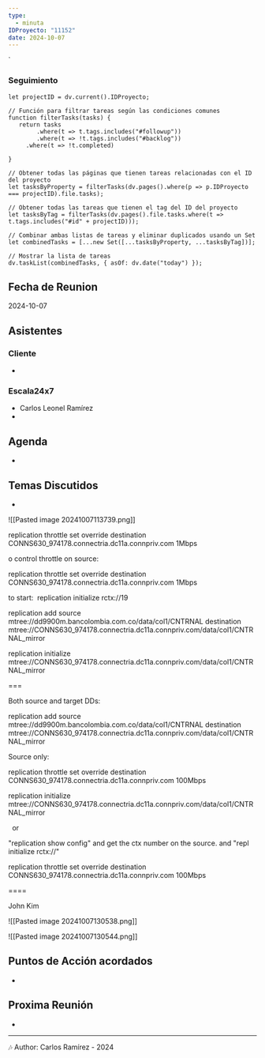 ```yaml
---
type:
  - minuta
IDProyecto: "11152"
date: 2024-10-07
---
```

`

### Seguimiento

```dataviewjs
let projectID = dv.current().IDProyecto;

// Función para filtrar tareas según las condiciones comunes
function filterTasks(tasks) {
   return tasks
        .where(t => t.tags.includes("#followup"))
        .where(t => !t.tags.includes("#backlog"))
     .where(t => !t.completed)
        
}

// Obtener todas las páginas que tienen tareas relacionadas con el ID del proyecto
let tasksByProperty = filterTasks(dv.pages().where(p => p.IDProyecto === projectID).file.tasks);

// Obtener todas las tareas que tienen el tag del ID del proyecto
let tasksByTag = filterTasks(dv.pages().file.tasks.where(t => t.tags.includes("#id" + projectID)));

// Combinar ambas listas de tareas y eliminar duplicados usando un Set
let combinedTasks = [...new Set([...tasksByProperty, ...tasksByTag])];

// Mostrar la lista de tareas
dv.taskList(combinedTasks, { asOf: dv.date("today") });
 ```
## Fecha de Reunion
2024-10-07

## Asistentes

### Cliente
* 
### Escala24x7
- Carlos Leonel Ramírez
-  

## Agenda
* 
## Temas Discutidos
*  


![[Pasted image 20241007113739.png]]

replication throttle set override destination CONNS630_974178.connectria.dc11a.connpriv.com 1Mbps


o control throttle on source: 


replication throttle set override destination CONNS630_974178.connectria.dc11a.connpriv.com 1Mbps

to start:  replication initialize rctx://19


replication add source mtree://dd9900m.bancolombia.com.co/data/col1/CNTRNAL destination mtree://CONNS630_974178.connectria.dc11a.connpriv.com/data/col1/CNTRNAL_mirror

  

replication initialize mtree://CONNS630_974178.connectria.dc11a.connpriv.com/data/col1/CNTRNAL_mirror

===

Both source and target DDs:

replication add source mtree://dd9900m.bancolombia.com.co/data/col1/CNTRNAL destination mtree://CONNS630_974178.connectria.dc11a.connpriv.com/data/col1/CNTRNAL_mirror

  

Source only:

replication throttle set override destination CONNS630_974178.connectria.dc11a.connpriv.com 100Mbps

replication initialize mtree://CONNS630_974178.connectria.dc11a.connpriv.com/data/col1/CNTRNAL_mirror

  or

"replication show config" and get the ctx number on the source. and "repl initialize rctx://<your number>"





replication throttle set override destination CONNS630_974178.connectria.dc11a.connpriv.com 100Mbps


====

John Kim


![[Pasted image 20241007130538.png]]

![[Pasted image 20241007130544.png]]



## Puntos de Acción acordados
- 

## Proxima Reunión
*   

---
🎶
Author: Carlos Ramírez - 2024
